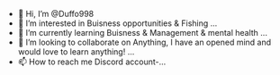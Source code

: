 - 👋 Hi, I’m @Duffo998
- 👀 I’m interested in Buisness opportunities & Fishing ...
- 🌱 I’m currently learning  Buisness & Management & mental health ...
- 💞️ I’m looking to collaborate on Anything, I have an opened mind and would love to learn anything! ...
- 📫 How to reach me Discord account-...

<!---
Duffo998/Duffo998 is a ✨ special ✨ repository because its `README.md` (this file) appears on your GitHub profile.
You can click the Preview link to take a look at your changes.
--->
